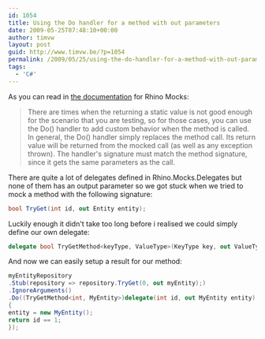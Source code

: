 ```yaml
---
id: 1054
title: Using the Do handler for a method with out parameters
date: 2009-05-25T07:48:10+00:00
author: timvw
layout: post
guid: http://www.timvw.be/?p=1054
permalink: /2009/05/25/using-the-do-handler-for-a-method-with-out-parameters/
tags:
  - 'C#'
---
```

As you can read in [the documentation](http://ayende.com/Wiki/(S(mc1hst55a1303emfc34dkmyr))/Rhino+Mocks+The+Do()+Handler.ashx) for Rhino Mocks:

> There are times when the returning a static value is not good enough for the scenario that you are testing, so for those cases, you can use the Do() handler to add custom behavior when the method is called. In general, the Do() handler simply replaces the method call. Its return value will be returned from the mocked call (as well as any exception thrown). The handler's signature must match the method signature, since it gets the same parameters as the call.

There are quite a lot of delegates defined in Rhino.Mocks.Delegates but none of them has an output parameter so we got stuck when we tried to mock a method with the following signature:

```csharp
bool TryGet(int id, out Entity entity);
```

Luckily enough it didn't take too long before i realised we could simply define our own delegate:

```csharp
delegate bool TryGetMethod<keyType, ValueType>(KeyType key, out ValueType value);
```

And now we can easily setup a result for our method:

```csharp
myEntityRepository
.Stub(repository => repository.TryGet(0, out myEntity);)
.IgnoreArguments()
.Do((TryGetMethod<int, MyEntity>)delegate(int id, out MyEntity entity)
{
entity = new MyEntity();
return id == 1;
});
```
